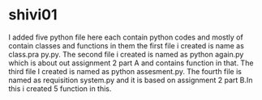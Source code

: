 # shivi01
I added five python file here each contain python codes and mostly of contain classes and functions in them the first file i created is name as class.pra py.py.
The second file i created is named as python again.py which is about out assignment 2 part A and contains function in that.
The third file I created is named as python assesment.py.
The fourth file is named as requisition system.py and it is based on assignment 2 part B.In this i created 5 function in this.
